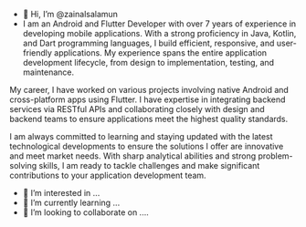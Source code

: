 - 👋 Hi, I’m @zainalsalamun
- I am an Android and Flutter Developer with over 7 years of experience in developing mobile applications. With a strong proficiency in Java, Kotlin, and Dart programming languages, I build efficient, responsive, and user-friendly applications. My experience spans the entire application development lifecycle, from design to implementation, testing, and maintenance.

My career, I have worked on various projects involving native Android and cross-platform apps using Flutter. I have expertise in integrating backend services via RESTful APIs and collaborating closely with design and backend teams to ensure applications meet the highest quality standards.

I am always committed to learning and staying updated with the latest technological developments to ensure the solutions I offer are innovative and meet market needs. With sharp analytical abilities and strong problem-solving skills, I am ready to tackle challenges and make significant contributions to your application development team.
- 👀 I’m interested in ...
- 🌱 I’m currently learning ...
- 💞️ I’m looking to collaborate on ....

<!---
zainalsalamun/zainalsalamun is a ✨ special ✨ repository because its `README.md` (this file) appears on your GitHub profile.
You can click the Preview link to take a look at your changes.
--->
